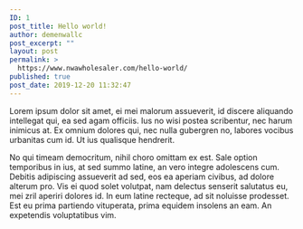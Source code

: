 ```yaml
---
ID: 1
post_title: Hello world!
author: demenwallc
post_excerpt: ""
layout: post
permalink: >
  https://www.nwawholesaler.com/hello-world/
published: true
post_date: 2019-12-20 11:32:47
---
```

<!-- wp:paragraph -->
<p>Lorem ipsum dolor sit amet, ei mei malorum assueverit, id discere aliquando intellegat qui, ea sed agam officiis. Ius no wisi postea scribentur, nec harum inimicus at. Ex omnium dolores qui, nec nulla gubergren no, labores vocibus urbanitas cum id. Ut ius qualisque hendrerit.</p>
<!-- /wp:paragraph -->

<!-- wp:paragraph -->
<p>No qui timeam democritum, nihil choro omittam ex est. Sale option temporibus in ius, at sed summo latine, an vero integre adolescens cum. Debitis adipiscing assueverit ad sed, eos ea aperiam civibus, ad dolore alterum pro. Vis ei quod solet volutpat, nam delectus senserit salutatus eu, mei zril aperiri dolores id. In eum latine recteque, ad sit noluisse prodesset. Est eu prima partiendo vituperata, prima equidem insolens an eam. An expetendis voluptatibus vim.</p>
<!-- /wp:paragraph -->

<!-- wp:paragraph -->
<p></p>
<!-- /wp:paragraph -->